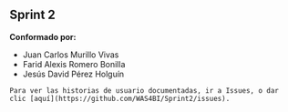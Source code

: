 ## Sprint 2

**Conformado por:**

- Juan Carlos Murillo Vivas
- Farid Alexis Romero Bonilla
- Jesús David Pérez Holguín

```
Para ver las historias de usuario documentadas, ir a Issues, o dar clic [aquí](https://github.com/WAS4BI/Sprint2/issues).
```
